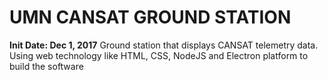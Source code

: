 # UMN CANSAT GROUND STATION
**Init Date: Dec 1, 2017**
Ground station that displays CANSAT telemetry data. Using web technology like HTML, CSS, NodeJS and Electron platform to build the software
